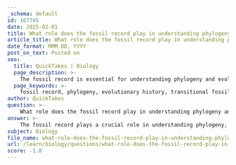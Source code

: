 ```yaml
---
_schema: default
id: 167745
date: 2025-02-01
title: What role does the fossil record play in understanding phylogeny and what are transitional fossils?
article_title: What role does the fossil record play in understanding phylogeny and what are transitional fossils?
date_format: MMM DD, YYYY
post_on_text: Posted on
seo:
  title: QuickTakes | Biology
  page_description: >-
    The fossil record is essential for understanding phylogeny and evolutionary relationships among species, providing evidence of evolutionary change and transitional fossils that illustrate gradual evolutionary processes.
  page_keywords: >-
    fossil record, phylogeny, evolutionary history, transitional fossils, evidence of evolution, species relationships, evolutionary change, Archaeopteryx, phylogenetic trees, evolutionary trends
author: QuickTakes
question: >-
    What role does the fossil record play in understanding phylogeny and what are transitional fossils?
answer: >-
    The fossil record plays a crucial role in understanding phylogeny, which is the evolutionary history and relationships among species. It serves as a historical archive that provides evidence of the existence of various organisms at different points in time, illustrating how life has evolved on Earth. Here are some key points regarding the role of the fossil record in phylogeny:\n\n1. **Evidence of Evolutionary Change**: The fossil record documents the succession of forms over time, showing how species have changed and diversified. It provides tangible evidence of the extinction of species, the emergence of new groups, and the gradual changes within existing groups. This information is essential for constructing phylogenetic trees, which depict the evolutionary relationships among species.\n\n2. **Transitional Fossils**: Transitional fossils are particularly significant as they exhibit traits that are intermediate between ancestral and derived groups. These fossils illustrate the gradual changes that occur during the evolution of species. For example, the fossil *Archaeopteryx* is a well-known transitional fossil that shows characteristics of both dinosaurs and modern birds, highlighting the evolutionary transition from reptiles to birds.\n\n3. **Filling Gaps in Phylogenetic Trees**: Transitional fossils help fill in the gaps in our understanding of how different groups of organisms are related. They provide critical evidence that supports the branching patterns depicted in phylogenetic trees, which are hypotheses about the relationships among different groups based on various types of data, including anatomical and DNA sequence data.\n\n4. **Insights into Evolutionary Trends**: By analyzing the fossil record, scientists can infer evolutionary trends and processes, such as adaptive radiation (the rapid diversification of a lineage) or convergent evolution (the independent evolution of similar traits in different lineages). This analysis enhances our understanding of how certain traits have evolved independently in different groups.\n\nIn summary, the fossil record is an invaluable resource for understanding phylogeny, as it provides evidence of evolutionary change, documents transitional forms, and helps clarify the relationships among different species. Transitional fossils, in particular, are key to illustrating the gradual nature of evolutionary processes and the connections between major groups of organisms.
subject: Biology
file_name: what-role-does-the-fossil-record-play-in-understanding-phylogeny-and-what-are-transitional-fossils.md
url: /learn/biology/questions/what-role-does-the-fossil-record-play-in-understanding-phylogeny-and-what-are-transitional-fossils
score: -1.0
---
```


&nbsp;